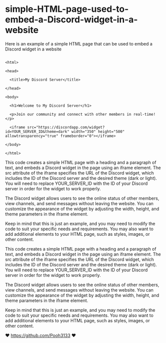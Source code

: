# simple-HTML-page-used-to-embed-a-Discord-widget-in-a-website
Here is an example of a simple HTML page that can be used to embed a Discord widget in a website

``` <!DOCTYPE html>

<html>

<head>

  <title>My Discord Server</title>

</head>

<body>

  <h1>Welcome to My Discord Server</h1>

  <p>Join our community and connect with other members in real-time!</p>

  <iframe src="https://discordapp.com/widget?id=YOUR_SERVER_ID&theme=dark" width="350" height="500" allowtransparency="true" frameborder="0"></iframe>

</body>

</html>
```

This code creates a simple HTML page with a heading and a paragraph of text, and embeds a Discord widget in the page using an iframe element. The src attribute of the iframe specifies the URL of the Discord widget, which includes the ID of the Discord server and the desired theme (dark or light). You will need to replace YOUR_SERVER_ID with the ID of your Discord server in order for the widget to work properly.

The Discord widget allows users to see the online status of other members, view channels, and send messages without leaving the website. You can customize the appearance of the widget by adjusting the width, height, and theme parameters in the iframe element.

Keep in mind that this is just an example, and you may need to modify the code to suit your specific needs and requirements. You may also want to add additional elements to your HTML page, such as styles, images, or other content.

This code creates a simple HTML page with a heading and a paragraph of text, and embeds a Discord widget in the page using an iframe element. The src attribute of the iframe specifies the URL of the Discord widget, which includes the ID of the Discord server and the desired theme (dark or light). You will need to replace YOUR_SERVER_ID with the ID of your Discord server in order for the widget to work properly.

The Discord widget allows users to see the online status of other members, view channels, and send messages without leaving the website. You can customize the appearance of the widget by adjusting the width, height, and theme parameters in the iframe element.

Keep in mind that this is just an example, and you may need to modify the code to suit your specific needs and requirements. You may also want to add additional elements to your HTML page, such as styles, images, or other content.

❤ https://github.com/Pooh3133 ❤
